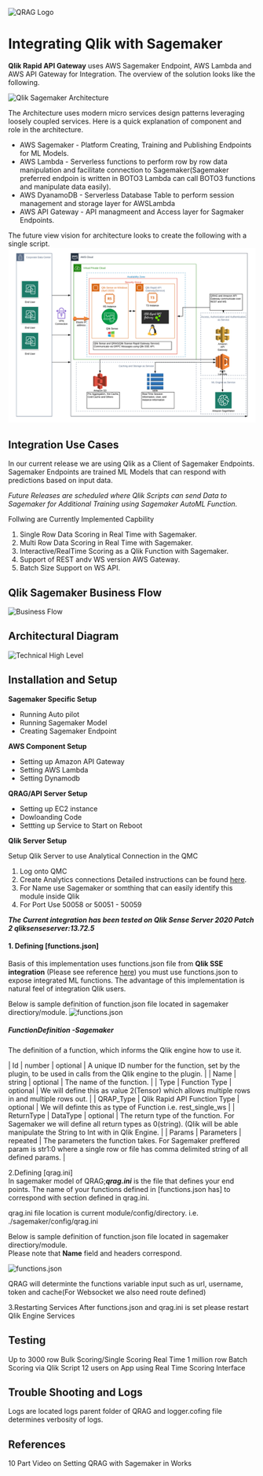 ![QRAG Logo](../images/sagemaker.png)

# Integrating Qlik with Sagemaker

__Qlik Rapid API Gateway__ uses AWS Sagemaker Endpoint, AWS Lambda and AWS API Gateway for Integration. The overview of the solution looks like the following.

![Qlik Sagemaker Architecture](../images/Sagemaker_architecture.png)

The Architecture uses modern micro services design patterns leveraging loosely coupled services.
Here is a quick explanation of component and role in the architecture.

- AWS Sagemaker - Platform Creating, Training and Publishing Endpoints for ML Models.
- AWS Lambda - Serverless functions to perform row by row data manipulation and facilitate connection to Sagemaker(Sagemaker preferred endpoin is written in BOTO3 Lambda can call BOTO3 functions and manipulate data easily).
- AWS DyanamoDB - Serverless Database Table to perform session management and storage layer for AWSLambda
- AWS API Gateway - API managmeent and Access layer for Sagmaker Endpoints.

The future view vision for architecture looks to create the following with a single script.
![Qlik Sagemaker Architecture](../images/aws_sagemaker_future.png)

## Integration Use Cases

In our current release we are using Qlik as a Client of Sagemaker Endpoints. Sagemaker Endpoints are trained ML Models that can respond with predictions based on input data.

_Future Releases are scheduled where Qlik Scripts can send Data to Sagemaker for Additional Training using Sagemaker AutoML Function._

Follwing are Currently Implemented Capbility

1. Single Row Data Scoring in Real Time with Sagemaker.
2. Multi Row Data Scoring in Real Time with Sagemaker.
3. Interactive/RealTime Scoring as a Qlik Function with Sagemaker.
5. Support of REST andv WS version AWS Gateway.
6. Batch Size Support on WS API.

## Qlik Sagemaker Business Flow

![Business Flow](../images/sagmaker_business_flow.png)

## Architectural Diagram

![Technical High Level](../images/sagemaker_technical_highlevel.png)

## Installation and Setup

**Sagemaker Specific Setup** 
- Running Auto pilot
- Running Sagemaker Model 
- Creating Sagemaker Endpoint

**AWS Component Setup**
- Setting up Amazon API Gateway
- Setting AWS Lambda
- Setting Dynamodb

**QRAG/API Server Setup**
- Setting up EC2 instance
- Dowloanding Code
- Settting up Service to Start on Reboot

**Qlik Server Setup**

Setup Qlik Server to use Analytical Connection in the QMC

1. Log onto QMC
2. Create Analytics connections
   Detailed instructions can be found [here](https://help.qlik.com/en-US/sense-admin/June2020/Subsystems/DeployAdministerQSE/Content/Sense_DeployAdminister/QSEoW/Administer_QSEoW/Managing_QSEoW/create-analytic-connection.htm).
3. For Name use Sagemaker or somthing that can easily identify this module inside Qlik
4. For Port Use 50058 or 50051 - 50059

**_The Current integration has been tested on Qlik Sense Server 2020 Patch 2
qliksenseserver:13.72.5_**

#### 1. Defining [functions.json]

Basis of this implementation uses functions.json file from **Qlik SSE integration** (Please see reference [here](https://github.com/qlik-oss/server-side-extension)) you must use functions.json to expose integrated ML functions. The advantage of this implementation is natural feel of integration Qlik users.

Below is sample definition of function.json file located in sagemaker directiory/module.
![functions.json](../images/functions_json.png)

##### FunctionDefinition -Sagemaker

The definition of a function, which informs the Qlik engine how to use it.

| Id | number | optional | A unique ID number for the function, set by the plugin, to be used in calls from the Qlik engine to the plugin. |
| Name | string | optional | The name of the function. |
| Type | Function Type | optional | We will define this as value 2(Tensor) which allows multiple rows in and multiple rows out. |
| QRAP_Type | Qlik Rapid API Function Type | optional | We will definte this as type of Function i.e. rest_single_ws |
| ReturnType | DataType | optional | The return type of the function. For Sagemaker we will define all return types as 0(string). (Qlik will be able manipulate the String to Int with in Qlik Engine. |
| Params | Parameters | repeated | The parameters the function takes. For Sagemaker preffered param is str1:0 where a single row or file has comma delimited string of all defined params. |

2.Defining [qrag.ini]  
 In sagemaker model of QRAG;**_qrag.ini_** is the file that defines your end points. The name of your functions defined in [functions.json has] to correspond with section defined in qrag.ini.

qrag.ini file location is current module/config/directory. i.e. ./sagemaker/config/qrag.ini

Below is sample definition of function.json file located in sagemaker directiory/module.  
Please note that __Name__ field and headers correspond.

![functions.json](../images/sagemaker-qrag.jpeg) 

QRAG will determinte the functions variable input such as url, username, token and cache(For Websocket we also need route defined)

3.Restarting Services
After functions.json and qrag.ini is set please restart Qlik Engine Services

## Testing

Up to 3000 row Bulk Scoring/Single Scoring Real Time
1 million row Batch Scoring via Qlik Script
12 users on App using Real Time Scoring Interface

## Trouble Shooting and Logs

Logs are located logs parent folder of QRAG and logger.cofing file determines verbosity of logs.

## References

10 Part Video on Setting QRAG with Sagemaker in Works